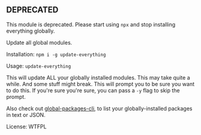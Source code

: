 ## DEPRECATED

This module is deprecated. Please start using `npx` and stop installing
everything globally.

Update all global modules.

Installation: `npm i -g update-everything`

Usage: `update-everything`

This will update ALL your globally installed modules.
This may take quite a while. And some stuff might break.
This will prompt you to be sure you want to do this.
If you're sure you're sure, you can pass a `-y` flag to skip the prompt.

Also check out [global-packages-cli](https://npmjs.com/package/global-packages-cli),
to list your globally-installed packages in text or JSON.

License: WTFPL
